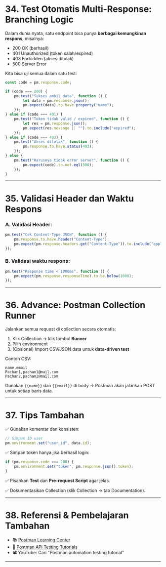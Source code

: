 # 34. Test Otomatis Multi-Response: Branching Logic

Dalam dunia nyata, satu endpoint bisa punya **berbagai kemungkinan respons**, misalnya:

* 200 OK (berhasil)
* 401 Unauthorized (token salah/expired)
* 403 Forbidden (akses ditolak)
* 500 Server Error

Kita bisa uji semua dalam satu test:

```javascript
const code = pm.response.code;

if (code === 200) {
    pm.test("Sukses ambil data", function () {
        let data = pm.response.json();
        pm.expect(data).to.have.property("name");
    });
} else if (code === 401) {
    pm.test("Token tidak valid / expired", function () {
        let res = pm.response.json();
        pm.expect(res.message || "").to.include("expired");
    });
} else if (code === 403) {
    pm.test("Akses ditolak", function () {
        pm.response.to.have.status(403);
    });
} else {
    pm.test("Harusnya tidak error server", function () {
        pm.expect(code).to.not.eql(500);
    });
}
```

---

# 35. Validasi Header dan Waktu Respons

### A. Validasi Header:

```javascript
pm.test("Cek Content-Type JSON", function () {
    pm.response.to.have.header("Content-Type");
    pm.expect(pm.response.headers.get("Content-Type")).to.include("application/json");
});
```

### B. Validasi waktu respons:

```javascript
pm.test("Response time < 1000ms", function () {
    pm.expect(pm.response.responseTime).to.be.below(1000);
});
```

---

# 36. Advance: Postman Collection Runner

Jalankan semua request di collection secara otomatis:

1. Klik Collection → klik tombol **Runner**
2. Pilih environment
3. (Opsional) Import CSV/JSON data untuk **data-driven test**

Contoh CSV:

```csv
name,email
Pachan1,pachan1@mail.com
Pachan2,pachan2@mail.com
```

Gunakan `{{name}}` dan `{{email}}` di body → Postman akan jalankan POST untuk setiap baris data.

---

# 37. Tips Tambahan

✅ Gunakan komentar dan konsisten:

```javascript
// Simpan ID user
pm.environment.set("user_id", data.id);
```

✅ Simpan token hanya jika berhasil login:

```javascript
if (pm.response.code === 200) {
    pm.environment.set("token", pm.response.json().token);
}
```

✅ Pisahkan **Test** dan **Pre-request Script** agar jelas.

✅ Dokumentasikan Collection (klik Collection → tab Documentation).

---

# 38. Referensi & Pembelajaran Tambahan

* 📚 [Postman Learning Center](https://learning.postman.com/)
* 🧪 [Postman API Testing Tutorials](https://www.guru99.com/postman-tutorial.html)
* 📽️ YouTube: Cari "Postman automation testing tutorial"

---
